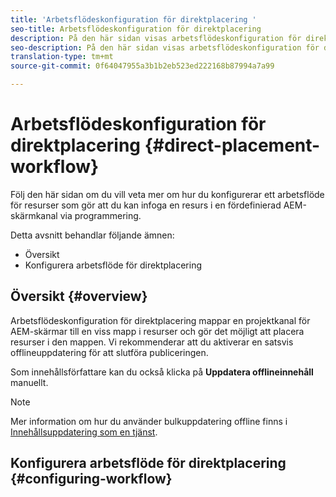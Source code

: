 ```yaml
---
title: 'Arbetsflödeskonfiguration för direktplacering '
seo-title: Arbetsflödeskonfiguration för direktplacering
description: På den här sidan visas arbetsflödeskonfiguration för direktplacering.
seo-description: På den här sidan visas arbetsflödeskonfiguration för direktplacering.
translation-type: tm+mt
source-git-commit: 0f64047955a3b1b2eb523ed222168b87994a7a99

---
```



# Arbetsflödeskonfiguration för direktplacering {#direct-placement-workflow}

Följ den här sidan om du vill veta mer om hur du konfigurerar ett arbetsflöde för resurser som gör att du kan infoga en resurs i en fördefinierad AEM-skärmkanal via programmering.

Detta avsnitt behandlar följande ämnen:

* Översikt
* Konfigurera arbetsflöde för direktplacering

## Översikt {#overview}

Arbetsflödeskonfiguration för direktplacering mappar en projektkanal för AEM-skärmar till en viss mapp i resurser och gör det möjligt att placera resurser i den mappen. Vi rekommenderar att du aktiverar en satsvis offlineuppdatering för att slutföra publiceringen.

Som innehållsförfattare kan du också klicka på **Uppdatera offlineinnehåll** manuellt.

>[!NOTE]
> Mer information om hur du använder bulkuppdatering offline finns i [Innehållsuppdatering som en tjänst](/help/user-guide/content-update-as-a-service.md).

## Konfigurera arbetsflöde för direktplacering {#configuring-workflow}

